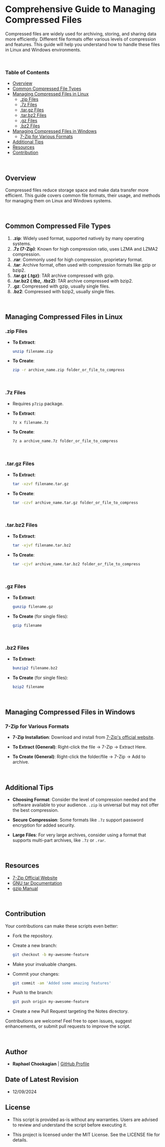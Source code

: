 # Comprehensive Guide to Managing Compressed Files

Compressed files are widely used for archiving, storing, and sharing data more efficiently. Different file formats offer various levels of compression and features. This guide will help you understand how to handle these files in Linux and Windows environments.

<br>

### **Table of Contents**

- [Overview](#overview)
- [Common Compressed File Types](#common-compressed-file-types)
- [Managing Compressed Files in Linux](#managing-compressed-files-in-linux)
  - [.zip Files](#zip-files)
  - [.7z Files](#7z-files)
  - [.tar.gz Files](#targz-files)
  - [.tar.bz2 Files](#tarbz2-files)
  - [.gz Files](#gz-files)
  - [.bz2 Files](#bz2-files)
- [Managing Compressed Files in Windows](#managing-compressed-files-in-windows)
  - [7-Zip for Various Formats](#7-zip-for-various-formats)
- [Additional Tips](#additional-tips)
- [Resources](#resources)
- [Contribution](#contribution)

<br>

## **Overview**

Compressed files reduce storage space and make data transfer more efficient. This guide covers common file formats, their usage, and methods for managing them on Linux and Windows systems.

<br>

## **Common Compressed File Types**

1. **.zip**: Widely used format, supported natively by many operating systems.
2. **.7z (7-Zip)**: Known for high compression ratio, uses LZMA and LZMA2 compression.
3. **.rar**: Commonly used for high compression, proprietary format.
4. **.tar**: Archive format, often used with compression formats like gzip or bzip2.
5. **.tar.gz (.tgz)**: TAR archive compressed with gzip.
6. **.tar.bz2 (.tbz, .tbz2)**: TAR archive compressed with bzip2.
7. **.gz**: Compressed with gzip, usually single files.
8. **.bz2**: Compressed with bzip2, usually single files.

<br>

## **Managing Compressed Files in Linux**

### **.zip Files**

- **To Extract**:

  ```bash
  unzip filename.zip
  ```

- **To Create**:

  ```bash
  zip -r archive_name.zip folder_or_file_to_compress
  ```

<br>

### **.7z Files**

- Requires `p7zip` package.
- **To Extract**:

  ```bash
  7z x filename.7z
  ```

- **To Create**:

  ```bash
  7z a archive_name.7z folder_or_file_to_compress
  ```

<br>

### **.tar.gz Files**

- **To Extract**:

  ```bash
  tar -xzvf filename.tar.gz
  ```

- **To Create**:

  ```bash
  tar -czvf archive_name.tar.gz folder_or_file_to_compress
  ```

<br>

### **.tar.bz2 Files**

- **To Extract**:

  ```bash
  tar -xjvf filename.tar.bz2
  ```

- **To Create**:

  ```bash
  tar -cjvf archive_name.tar.bz2 folder_or_file_to_compress
  ```

<br>

### **.gz Files**

- **To Extract**:

  ```bash
  gunzip filename.gz
  ```

- **To Create** (for single files):

  ```bash
  gzip filename
  ```

<br>

### **.bz2 Files**

- **To Extract**:

  ```bash
  bunzip2 filename.bz2
  ```

- **To Create** (for single files):

  ```bash
  bzip2 filename
  ```

<br>

## **Managing Compressed Files in Windows**

### **7-Zip for Various Formats**

- **7-Zip Installation**:
  Download and install from [7-Zip's official website](https://www.7-zip.org/).

- **To Extract (General)**:
  Right-click the file → 7-Zip → Extract Here.

- **To Create (General)**:
  Right-click the folder/file → 7-Zip → Add to archive.

<br>

## **Additional Tips**

- **Choosing Format**:
  Consider the level of compression needed and the software available to your audience. `.zip` is universal but may not offer the best compression.

- **Secure Compression**:
  Some formats like `.7z` support password encryption for added security.

- **Large Files**:
  For very large archives, consider using a format that supports multi-part archives, like `.7z` or `.rar`.

<br>

## **Resources**

- [7-Zip Official Website](https://www.7-zip.org/)
- [GNU tar Documentation](https://www.gnu.org/software/tar/)
- [gzip Manual](https://www.gnu.org/software/gzip/manual/gzip.html)

<br>

## **Contribution**

Your contributions can make these scripts even better:

- Fork the repository.

- Create a new branch:

  ```bash
  git checkout -b my-awesome-feature
  ```

- Make your invaluable changes.

- Commit your changes:

  ```bash
  git commit -am 'Added some amazing features'
  ```

- Push to the branch:

  ```bash
  git push origin my-awesome-feature
  ```

- Create a new Pull Request targeting the Notes directory.

Contributions are welcome! Feel free to open issues, suggest enhancements, or submit pull requests to improve the script.

<br>

## **Author**

- **Raphael Chookagian** | [GitHub Profile](https://github.com/cesar-group)

## **Date of Latest Revision**

- 12/09/2024

## **License**

- This script is provided as-is without any warranties. Users are advised to review and understand the script before executing it.

- This project is licensed under the MIT License. See the LICENSE file for details.
